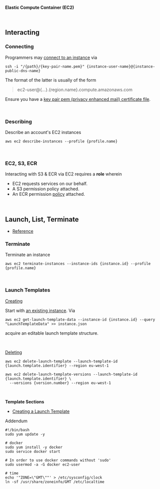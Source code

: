 <br>

**Elastic Compute Container (EC2)**

<br>

## Interacting

### Connecting

<span style="margin-bottom:5px; margin-top:1px; color:#ffffff"></span>

Programmers may [connect to an instance](https://docs.aws.amazon.com/AWSEC2/latest/UserGuide/connect-linux-inst-ssh.html) via

```shell
ssh -i "/{path}/{key-pair-name.pem}" {instance-user-name}@{instance-public-dns-name}
```

The format of the latter is usually of the form

> ec2-user@{...}.{region.name}.compute.amazonaws.com

Ensure you have a [key pair pem (privacy enhanced mail) certificate file](https://docs.aws.amazon.com/AWSEC2/latest/UserGuide/ec2-key-pairs.html).

<br>

### Describing

Describe an account's EC2 instances

```shell
aws ec2 describe-instances --profile {profile.name}
```

<br>

### EC2, S3, ECR

Interacting with S3 & ECR via EC2 requires a **role** wherein

* EC2 requests services on our behalf.
* A S3 permission policy attached.
* An ECR permission [policy](https://docs.aws.amazon.com/AmazonECR/latest/userguide/security-iam-awsmanpol.html) attached.

<br>

## Launch, List, Terminate

* [Reference](https://docs.aws.amazon.com/cli/latest/userguide/cli-services-ec2-instances.html)


### Terminate

Terminate an instance

```shell
aws ec2 terminate-instances --instance-ids {instance.id} --profile {profile.name}
```

<br>

### Launch Templates

[Creating](docs.aws.amazon.com/AWSEC2/latest/UserGuide/create-launch-template.html)

Start with [an existing instance](https://docs.aws.amazon.com/AWSEC2/latest/UserGuide/create-launch-template.html#create-launch-template-from-instance).  Via

```shell
aws ec2 get-launch-template-data --instance-id {instance.id} --query "LaunchTemplateData" >> instance.json
```

acquire an editable launch template structure.

<br>

[Deleting](https://docs.aws.amazon.com/AWSEC2/latest/UserGuide/delete-launch-template.html)

```shell
aws ec2 delete-launch-template --launch-template-id {launch.template.identifier} --region eu-west-1
```

```shell
aws ec2 delete-launch-template-versions --launch-template-id {launch.template.identifier} \
  --versions {version.number} --region eu-west-1
```
<br>

**Template Sections**

* [Creating a Launch Template](https://docs.aws.amazon.com/AWSEC2/latest/UserGuide/create-launch-template.html)

Addendum

```shell
#!/bin/bash
sudo yum update -y

# docker
sudo yum install -y docker
sudo service docker start

# In order to use docker commands without 'sudo'
sudo usermod -a -G docker ec2-user

# time
echo '"ZONE=\"GMT\""' > /etc/sysconfig/clock
ln -sf /usr/share/zoneinfo/GMT /etc/localtime
```

<br>
<br>

<br>
<br>

<br>
<br>

<br>
<br>
